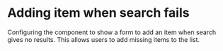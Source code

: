 # Adding item when search fails

Configuring the component to show a form to add an item when search gives no results. This allows users to add missing items to the list.
